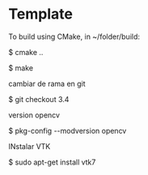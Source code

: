 # Template

To build using CMake, in ~/folder/build:

$ cmake ..

$ make


cambiar de rama en git 

$ git checkout 3.4 


version opencv

$ pkg-config --modversion opencv


INstalar VTK

$ sudo apt-get install vtk7

